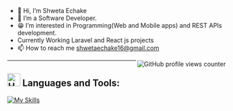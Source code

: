 - 👋 Hi, I’m Shweta Echake
- 👀 I’m a Software Developer.
- 😁 I’m interested in Programming(Web and Mobile apps) and REST APIs development.
- Currently Working Laravel and React js projects
- 📫 How to reach me shwetaechake16@gmail.com
<img align="right" src="https://komarev.com/ghpvc/?username=shadrackjm" alt="GitHub profile views counter">

---

 ## <img src="https://raw.githubusercontent.com/Tarikul-Islam-Anik/Animated-Fluent-Emojis/master/Emojis/Objects/Hammer%20and%20Wrench.png" alt="Hammer and Wrench" width="30" height="30" /> **Languages and Tools:**  
[![My Skills](https://skillicons.dev/icons?i=html,css,bootstrap,tailwind,js,php,laravel,react,sass,babel,webpack,vite,next,nodejs,firebase,git,github,vscode,postman,stackoverflow,aws&perline=13)](#)

